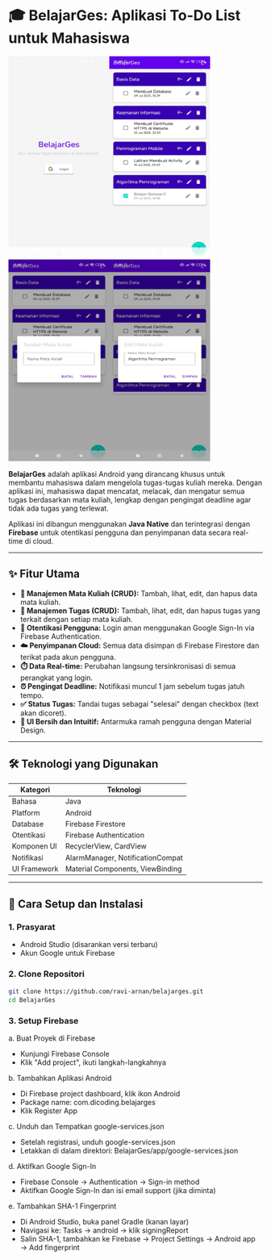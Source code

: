 # 🎓 BelajarGes: Aplikasi To-Do List untuk Mahasiswa

<img src="https://github.com/ravi-arnan/belajarges/raw/main/screenshots/image1.jpg" alt="Tampilan BelajarGes1" height="400" width="200"/><img src="https://github.com/ravi-arnan/belajarges/raw/main/screenshots/image6.jpg" alt="Tampilan BelajarGes2" height="400" width="200"/><img src="https://github.com/ravi-arnan/belajarges/raw/main/screenshots/image3.jpg" alt="Tampilan BelajarGes3" height="400" width="200"/><img src="https://github.com/ravi-arnan/belajarges/raw/main/screenshots/image4.jpg" alt="Tampilan BelajarGes4" height="400" width="200"/>

**BelajarGes** adalah aplikasi Android yang dirancang khusus untuk membantu mahasiswa dalam mengelola tugas-tugas kuliah mereka. Dengan aplikasi ini, mahasiswa dapat mencatat, melacak, dan mengatur semua tugas berdasarkan mata kuliah, lengkap dengan pengingat deadline agar tidak ada tugas yang terlewat.

Aplikasi ini dibangun menggunakan **Java Native** dan terintegrasi dengan **Firebase** untuk otentikasi pengguna dan penyimpanan data secara real-time di cloud.


---

## ✨ Fitur Utama

- **📘 Manajemen Mata Kuliah (CRUD):** Tambah, lihat, edit, dan hapus data mata kuliah.
- **📝 Manajemen Tugas (CRUD):** Tambah, lihat, edit, dan hapus tugas yang terkait dengan setiap mata kuliah.
- **🔐 Otentikasi Pengguna:** Login aman menggunakan Google Sign-In via Firebase Authentication.
- **☁️ Penyimpanan Cloud:** Semua data disimpan di Firebase Firestore dan terikat pada akun pengguna.
- **⏱️ Data Real-time:** Perubahan langsung tersinkronisasi di semua perangkat yang login.
- **⏰ Pengingat Deadline:** Notifikasi muncul 1 jam sebelum tugas jatuh tempo.
- **✅ Status Tugas:** Tandai tugas sebagai "selesai" dengan checkbox (text akan dicoret).
- **🧼 UI Bersih dan Intuitif:** Antarmuka ramah pengguna dengan Material Design.

---

## 🛠️ Teknologi yang Digunakan

| Kategori        | Teknologi                    |
|-----------------|------------------------------|
| Bahasa          | Java                         |
| Platform        | Android                      |
| Database        | Firebase Firestore           |
| Otentikasi      | Firebase Authentication      |
| Komponen UI     | RecyclerView, CardView       |
| Notifikasi      | AlarmManager, NotificationCompat |
| UI Framework    | Material Components, ViewBinding |

---

## 🚀 Cara Setup dan Instalasi

### 1. Prasyarat

- Android Studio (disarankan versi terbaru)
- Akun Google untuk Firebase

### 2. Clone Repositori

```bash
git clone https://github.com/ravi-arnan/belajarges.git
cd BelajarGes
```
### 3. Setup Firebase
a. Buat Proyek di Firebase

- Kunjungi Firebase Console
- Klik "Add project", ikuti langkah-langkahnya

b. Tambahkan Aplikasi Android

- Di Firebase project dashboard, klik ikon Android
- Package name: com.dicoding.belajarges
- Klik Register App

c. Unduh dan Tempatkan google-services.json

- Setelah registrasi, unduh google-services.json
- Letakkan di dalam direktori: BelajarGes/app/google-services.json

d. Aktifkan Google Sign-In

- Firebase Console → Authentication → Sign-in method
- Aktifkan Google Sign-In dan isi email support (jika diminta)

e. Tambahkan SHA-1 Fingerprint

- Di Android Studio, buka panel Gradle (kanan layar)
- Navigasi ke: Tasks → android → klik signingReport
- Salin SHA-1, tambahkan ke Firebase → Project Settings → Android app → Add fingerprint


